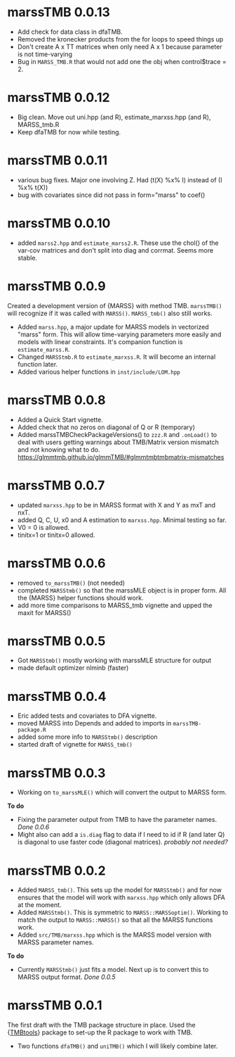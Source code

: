 # marssTMB 0.0.13

* Add check for data class in dfaTMB.
* Removed the kronecker products from the for loops to speed things up
* Don't create A x TT matrices when only need A x 1 because parameter is not time-varying
* Bug in `MARSS_TMB.R` that would not add one the obj when control$trace = 2.

# marssTMB 0.0.12

* Big clean. Move out uni.hpp (and R), estimate_marxss.hpp (and R), MARSS_tmb.R
* Keep dfaTMB for now while testing.

# marssTMB 0.0.11

* various bug fixes. Major one involving Z. Had (t(X) %x% I) instead of (I %x% t(X))
* bug with covariates since did not pass in form="marss" to coef()

# marssTMB 0.0.10

* added `marss2.hpp` and `estimate_marss2.R`. These use the chol() of the var-cov matrices and don't split into diag and corrmat. Seems more stable.

# marssTMB 0.0.9

Created a development version of {MARSS} with method TMB. `marssTMB()` will recognize if it was called with `MARSS()`. `MARSS_tmb()` also still works.

* Added   `marss.hpp`, a major update for MARSS models in vectorized "marss" form. This will allow time-varying parameters more easily and models with linear constraints. It's companion function is `estimate_marss.R`.
* Changed `MARSStmb.R` to `estimate_marxss.R`. It will become an internal function later.
* Added various helper functions in `inst/include/LOM.hpp`


# marssTMB 0.0.8

* Added a Quick Start vignette.
* Added check that no zeros on diagonal of Q or R (temporary)
* Added marssTMBCheckPackageVersions() to `zzz.R` and `.onLoad()` to deal with users getting warnings about TMB/Matrix version mismatch and not knowing what to do. https://glmmtmb.github.io/glmmTMB/#glmmtmbtmbmatrix-mismatches

# marssTMB 0.0.7

* updated `marxss.hpp` to be in MARSS format with X and Y as mxT and nxT.
* added Q, C, U, x0 and A estimation to `marxss.hpp`. Minimal testing so far.
* V0 = 0 is allowed.
* tinitx=1 or tinitx=0 allowed.

# marssTMB 0.0.6

* removed `to_marssTMB()` (not needed)
* completed `MARSStmb()` so that the marssMLE object is in proper form. All the {MARSS} helper functions should work.
* add more time comparisons to MARSS_tmb vignette and upped the maxit for MARSS()

# marssTMB 0.0.5

* Got `MARSStmb()` mostly working with marssMLE structure for output
* made default optimizer nlminb (faster)

# marssTMB 0.0.4

* Eric added tests and covariates to DFA vignette.
* moved MARSS into Depends and added to imports in `marssTMB-package.R`
* added some more info to `MARSStmb()` description
* started draft of vignette for `MARSS_tmb()`

# marssTMB 0.0.3

* Working on `to_marssMLE()` which will convert the output to MARSS form.

**To do**

* Fixing the parameter output from TMB to have the parameter names. *Done 0.0.6*
* Might also can add a `is.diag` flag to data if I need to id if R (and later Q) is diagonal to use faster code (diagonal matrices). *probably not needed?*

# marssTMB 0.0.2

* Added `MARSS_tmb()`. This sets up the model for `MARSStmb()` and for now ensures that the model will work with `marxss.hpp` which only allows DFA at the moment.
* Added `MARSStmb()`. This is symmetric to `MARSS::MARSSoptim()`. Working to match the output to `MARSS::MARSS()` so that all the MARSS functions work.
* Added `src/TMB/marxss.hpp` which is the MARSS model version with MARSS parameter names.

**To do**

* Currently `MARSStmb()` just fits a model. Next up is to convert this to MARSS output format.  *Done 0.0.5*

# marssTMB 0.0.1

The first draft with the TMB package structure in place. Used the {[TMBtools](https://github.com/mlysy/TMBtools)} package to set-up the R package to work with TMB.

* Two functions `dfaTMB()` and `uniTMB()` which I will likely combine later.

<!--

## Breaking changes

* 

* 

## New features

* 

## Bug fixes

* 
-->